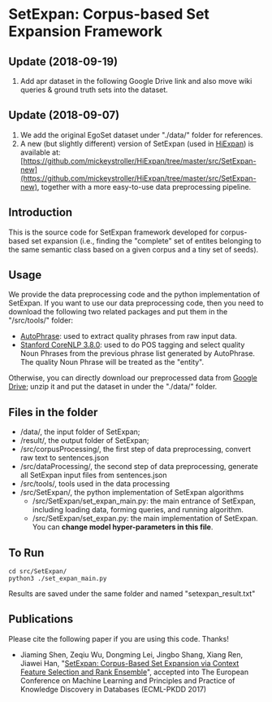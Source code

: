 # SetExpan: Corpus-based Set Expansion Framework

## Update (2018-09-19)
1. Add apr dataset in the following Google Drive link and also move wiki queries & ground truth sets into the dataset.

## Update (2018-09-07)

1. We add the original EgoSet dataset under "./data/" folder for references.
2. A new (but slightly different) version of SetExpan (used in [HiExpan](http://hanj.cs.illinois.edu/pdf/kdd18_jshen.pdf)) is available at: [https://github.com/mickeystroller/HiExpan/tree/master/src/SetExpan-new](https://github.com/mickeystroller/HiExpan/tree/master/src/SetExpan-new), together with a more easy-to-use data preprocessing pipeline.

## Introduction

This is the source code for SetExpan framework developed for corpus-based set expansion (i.e., finding the "complete" set of entites belonging to the same semantic class based on a given corpus and a tiny set of seeds). 


## Usage

We provide the data preprocessing code and the python implementation of SetExpan. If you want to use our data preprocessing code, then you need to download the following two related packages and put them in the "/src/tools/" folder: 

* [AutoPhrase](https://github.com/shangjingbo1226/AutoPhrase): used to extract quality phrases from raw input data.
* [Stanford CoreNLP 3.8.0](https://stanfordnlp.github.io/CoreNLP/history.html): used to do POS tagging and select quality Noun Phrases from the previous phrase list generated by AutoPhrase. The quality Noun Phrase will be treated as the "entity".

Otherwise, you can directly download our preprocessed data from [Google Drive](https://drive.google.com/drive/folders/0B4-hGx6CRafFdWxSZEY1MTN1OUk?usp=sharing); unzip it and put the dataset in under the "./data/" folder.


## Files in the folder

* /data/, the input folder of SetExpan;
* /result/, the output folder of SetExpan;
* /src/corpusProcessing/, the first step of data preprocessing, convert raw text to sentences.json
* /src/dataProcessing/, the second step of data preprocessing, generate all SetExpan input files from sentences.json
* /src/tools/, tools used in the data processing
* /src/SetExpan/, the python implementation of SetExpan algorithms
    * /src/SetExpan/set_expan_main.py: the main entrance of SetExpan, including loading data, forming queries, and running algorithm.
    * /src/SetExpan/set_expan.py: the main implementation of SetExpan. You can **change model hyper-parameters in this file**. 

## To Run

```
cd src/SetExpan/ 
python3 ./set_expan_main.py
```

Results are saved under the same folder and named "setexpan_result.txt"

## Publications

Please cite the following paper if you are using this code. Thanks!

* Jiaming Shen, Zeqiu Wu, Dongming Lei, Jingbo Shang, Xiang Ren, Jiawei Han, "[SetExpan: Corpus-Based Set Expansion via Context Feature Selection and Rank Ensemble](http://mickeystroller.github.io/resources/ECMLPKDD2017.pdf)", accepted into The European Conference on Machine Learning and Principles and Practice of Knowledge Discovery in Databases (ECML-PKDD 2017)

